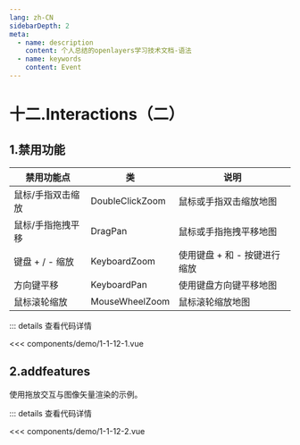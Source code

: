 ```yaml
---
lang: zh-CN
sidebarDepth: 2
meta:
  - name: description
    content: 个人总结的openlayers学习技术文档-语法
  - name: keywords
    content: Event
---
```


# 十二.Interactions（二）

## 1.禁用功能

| 禁用功能点        | 类              | 说明                         |
| ----------------- | --------------- | ---------------------------- |
| 鼠标/手指双击缩放 | DoubleClickZoom | 鼠标或手指双击缩放地图       |
| 鼠标/手指拖拽平移 | DragPan         | 鼠标或手指拖拽平移地图       |
| 键盘 + / - 缩放   | KeyboardZoom    | 使用键盘 + 和 - 按键进行缩放 |
| 方向键平移        | KeyboardPan     | 使用键盘方向键平移地图       |
| 鼠标滚轮缩放      | MouseWheelZoom  | 鼠标滚轮缩放地图             |

  <Container url="/resume/?type=openlayers&name=1-1-12-1.vue" />

::: details 查看代码详情

<<< components/demo/1-1-12-1.vue

## 2.addfeatures

使用拖放交互与图像矢量渲染的示例。

  <Container url="/resume/?type=openlayers&name=1-1-12-2.vue" />

::: details 查看代码详情

<<< components/demo/1-1-12-2.vue